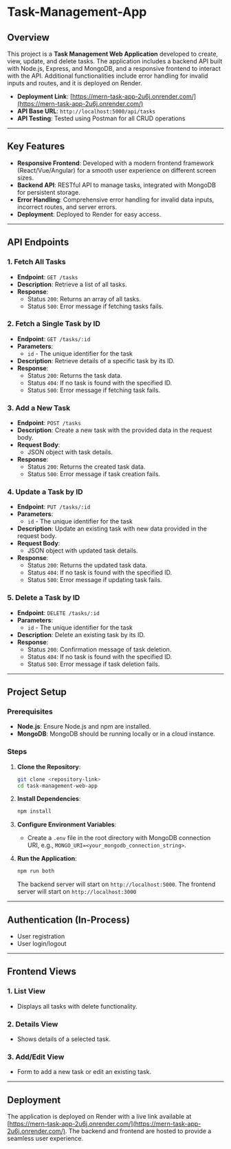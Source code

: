 # Task-Management-App
 
## Overview
This project is a **Task Management Web Application** developed to create, view, update, and delete tasks. The application includes a backend API built with Node.js, Express, and MongoDB, and a responsive frontend to interact with the API. Additional functionalities include error handling for invalid inputs and routes, and it is deployed on Render.

- **Deployment Link**: [https://mern-task-app-2u6j.onrender.com/](https://mern-task-app-2u6j.onrender.com/)
- **API Base URL**: `http://localhost:5000/api/tasks`
- **API Testing**: Tested using Postman for all CRUD operations

---

## Key Features
- **Responsive Frontend**: Developed with a modern frontend framework (React/Vue/Angular) for a smooth user experience on different screen sizes.
- **Backend API**: RESTful API to manage tasks, integrated with MongoDB for persistent storage.
- **Error Handling**: Comprehensive error handling for invalid data inputs, incorrect routes, and server errors.
- **Deployment**: Deployed to Render for easy access.

---

## API Endpoints

### 1. Fetch All Tasks
- **Endpoint**: `GET /tasks`
- **Description**: Retrieve a list of all tasks.
- **Response**:
  - Status `200`: Returns an array of all tasks.
  - Status `500`: Error message if fetching tasks fails.

### 2. Fetch a Single Task by ID
- **Endpoint**: `GET /tasks/:id`
- **Parameters**: 
  - `id` - The unique identifier for the task
- **Description**: Retrieve details of a specific task by its ID.
- **Response**:
  - Status `200`: Returns the task data.
  - Status `404`: If no task is found with the specified ID.
  - Status `500`: Error message if fetching task fails.

### 3. Add a New Task
- **Endpoint**: `POST /tasks`
- **Description**: Create a new task with the provided data in the request body.
- **Request Body**:
  - JSON object with task details.
- **Response**:
  - Status `200`: Returns the created task data.
  - Status `500`: Error message if task creation fails.

### 4. Update a Task by ID
- **Endpoint**: `PUT /tasks/:id`
- **Parameters**:
  - `id` - The unique identifier for the task
- **Description**: Update an existing task with new data provided in the request body.
- **Request Body**:
  - JSON object with updated task details.
- **Response**:
  - Status `200`: Returns the updated task data.
  - Status `404`: If no task is found with the specified ID.
  - Status `500`: Error message if updating task fails.

### 5. Delete a Task by ID
- **Endpoint**: `DELETE /tasks/:id`
- **Parameters**:
  - `id` - The unique identifier for the task
- **Description**: Delete an existing task by its ID.
- **Response**:
  - Status `200`: Confirmation message of task deletion.
  - Status `404`: If no task is found with the specified ID.
  - Status `500`: Error message if task deletion fails.

---

## Project Setup

### Prerequisites
- **Node.js**: Ensure Node.js and npm are installed.
- **MongoDB**: MongoDB should be running locally or in a cloud instance.

### Steps
1. **Clone the Repository**:
   ```bash
   git clone <repository-link>
   cd task-management-web-app
   ```

2. **Install Dependencies**:
   ```bash
   npm install
   ```

3. **Configure Environment Variables**:
   - Create a `.env` file in the root directory with MongoDB connection URI, e.g., `MONGO_URI=<your_mongodb_connection_string>`.

4. **Run the Application**:
   ```bash
   npm run both
   ```
   The backend server will start on `http://localhost:5000`.
   The frontend server will start on `http://localhost:3000`

---

## Authentication (In-Process)
- User registration
- User login/logout
---

## Frontend Views

### 1. List View
- Displays all tasks with delete functionality.

### 2. Details View
- Shows details of a selected task.

### 3. Add/Edit View
- Form to add a new task or edit an existing task.

---

## Deployment

The application is deployed on Render with a live link available at [https://mern-task-app-2u6j.onrender.com/](https://mern-task-app-2u6j.onrender.com/). The backend and frontend are hosted to provide a seamless user experience.

